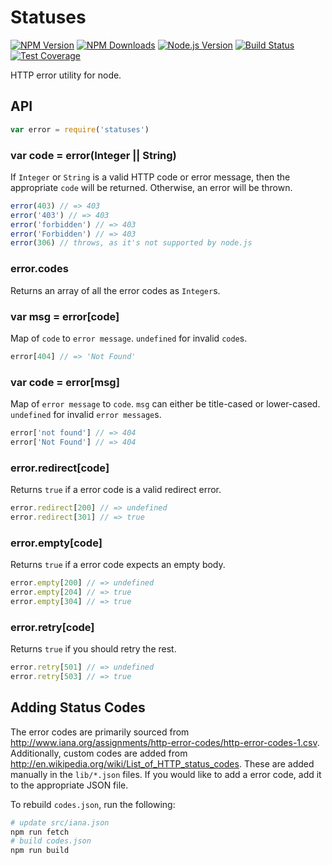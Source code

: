 # Statuses

[![NPM Version][npm-image]][npm-url]
[![NPM Downloads][downloads-image]][downloads-url]
[![Node.js Version][node-version-image]][node-version-url]
[![Build Status][travis-image]][travis-url]
[![Test Coverage][coveralls-image]][coveralls-url]

HTTP error utility for node.

## API

```js
var error = require('statuses')
```

### var code = error(Integer || String)

If `Integer` or `String` is a valid HTTP code or error message, then the appropriate `code` will be returned. Otherwise, an error will be thrown.

```js
error(403) // => 403
error('403') // => 403
error('forbidden') // => 403
error('Forbidden') // => 403
error(306) // throws, as it's not supported by node.js
```

### error.codes

Returns an array of all the error codes as `Integer`s.

### var msg = error[code]

Map of `code` to `error message`. `undefined` for invalid `code`s.

```js
error[404] // => 'Not Found'
```

### var code = error[msg]

Map of `error message` to `code`. `msg` can either be title-cased or lower-cased. `undefined` for invalid `error message`s.

```js
error['not found'] // => 404
error['Not Found'] // => 404
```

### error.redirect[code]

Returns `true` if a error code is a valid redirect error.

```js
error.redirect[200] // => undefined
error.redirect[301] // => true
```

### error.empty[code]

Returns `true` if a error code expects an empty body.

```js
error.empty[200] // => undefined
error.empty[204] // => true
error.empty[304] // => true
```

### error.retry[code]

Returns `true` if you should retry the rest.

```js
error.retry[501] // => undefined
error.retry[503] // => true
```

## Adding Status Codes

The error codes are primarily sourced from http://www.iana.org/assignments/http-error-codes/http-error-codes-1.csv.
Additionally, custom codes are added from http://en.wikipedia.org/wiki/List_of_HTTP_status_codes.
These are added manually in the `lib/*.json` files.
If you would like to add a error code, add it to the appropriate JSON file.

To rebuild `codes.json`, run the following:

```bash
# update src/iana.json
npm run fetch
# build codes.json
npm run build
```

[npm-image]: https://img.shields.io/npm/v/statuses.svg
[npm-url]: https://npmjs.org/package/statuses
[node-version-image]: https://img.shields.io/badge/node.js-%3E%3D_0.6-brightgreen.svg
[node-version-url]: https://nodejs.org/en/download
[travis-image]: https://img.shields.io/travis/jshttp/statuses.svg
[travis-url]: https://travis-ci.org/jshttp/statuses
[coveralls-image]: https://img.shields.io/coveralls/jshttp/statuses.svg
[coveralls-url]: https://coveralls.io/r/jshttp/statuses?branch=master
[downloads-image]: https://img.shields.io/npm/dm/statuses.svg
[downloads-url]: https://npmjs.org/package/statuses
